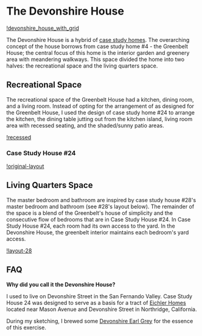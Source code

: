 # The Devonshire House

[!devonshire_house_with_grid](./devonshire-house-grid.png)

The Devonshire House is a hybrid of [case study homes](https://en.wikipedia.org/wiki/Case_Study_Houses).  The overarching concept of the house borrows from case study home #4 - the Greenbelt House; the central focus of this home is the interior garden and greenery area with meandering walkways.  This space divided the home into two halves: the recreational space and the living quarters space.

## Recreational Space

The recreational space of the Greenbelt House had a kitchen, dining room, and a living room.  Instead of opting for the arrangement of as designed for the Greenbelt House, I used the design of case study home #24 to arrange the kitchen, the dining table jutting out from the kitchen island, living room area with recessed seating, and the shaded/sunny patio areas.

[!recessed](./recessed-living-room.jpg)

### Case Study House #24

[!original-layout](./layout-24.jpg)

## Living Quarters Space

The master bedroom and bathroom are inspired by case study house #28's master bedroom and bathroom (see #28's layout below).  The remainder of the space is a blend of the Greenbelt's house of simplicity and the consecutive flow of bedrooms that are in Case Study House #24.  In Case Study House #24, each room had its own access to the yard.  In the Devonshire House, the greenbelt interior maintains each bedroom's yard access.

[!layout-28](./layout-28.png)


## FAQ

**Why did you call it the Devonshire House?**

I used to live on Devonshire Street in the San Fernando Valley.  Case Study House 24 was designed to serve as a basis for a tract of [Eichler Homes](https://en.wikipedia.org/wiki/Joseph_Eichler) located near Mason Avenue and Devonshire Street in Northridge, California.  

During my sketching, I brewed some [Devonshire Earl Grey](https://www.uptontea.com/earl-grey-tea/earl-grey-loose-leaf-black-tea/p/V00727/) for the essence of this exercise.